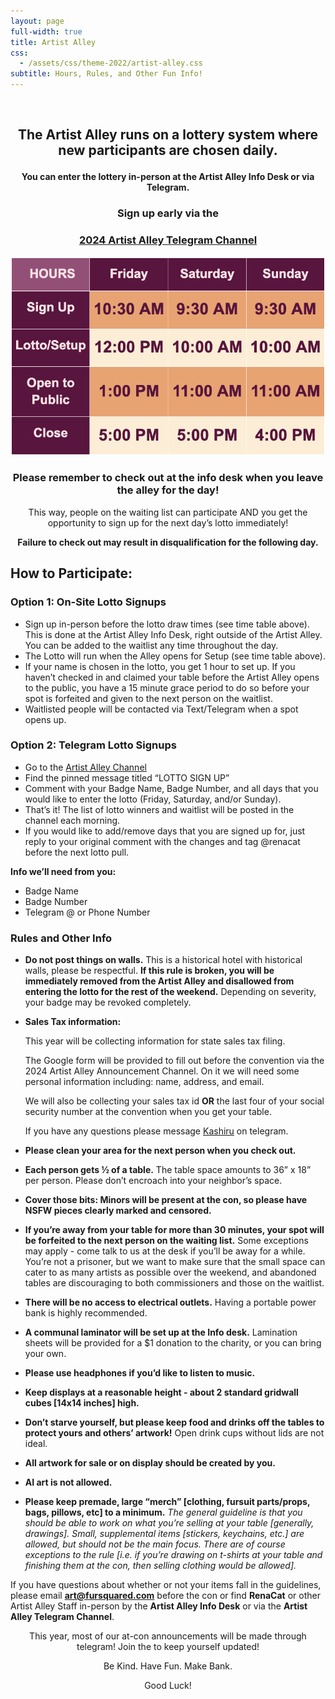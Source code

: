 ```yaml
---
layout: page
full-width: true
title: Artist Alley
css:
  - /assets/css/theme-2022/artist-alley.css
subtitle: Hours, Rules, and Other Fun Info!
---
```

![]()

## **<p align="center">The Artist Alley runs on a lottery system where new participants are chosen daily.**

#### <p align="center">You can enter the lottery in-person at the Artist Alley Info Desk or via Telegram.

### **<p align="center">Sign up early via the**

### <p align="center">[2024 Artist Alley Telegram Channel](https://t.me/+q-VDZfvAePZjYjFh)</p>

<p align="center">
<img src="/uploads/f2_2024_artistalley_hours.png" !\[Hours: Friday: Sign Up 10:30 AM. Lotto/Setup 12 PM. Open to Public 1 PM. Close 5 PM. Saturday: Sign Up 9:30 AM. Lotto/Set Up 10 AM. Open To Public 11 AM. Close 5 PM. Sunday: Sign Up 9:30 AM. Lotto/Setup 10 AM. Open To Public 11 AM. Close 4 PM.]>
</p>

### <p align="center">Please remember to check out at the info desk when you leave the alley for the day!

<p align="center">This way, people on the waiting list can participate AND you get the opportunity to sign up for the next day’s lotto immediately!

**<p align="center">Failure to check out may result in disqualification for the following day.**

## How to Participate:

### Option 1: On-Site Lotto Signups

* Sign up in-person before the lotto draw times (see time table above). This is done at the Artist Alley Info Desk, right outside of the Artist Alley. You can be added to the waitlist any time throughout the day.
* The Lotto will run when the Alley opens for Setup (see time table above).
* If your name is chosen in the lotto, you get 1 hour to set up. If you haven’t checked in and claimed your table before the Artist Alley opens to the public, you have a 15 minute grace period to do so before your spot is forfeited and given to the next person on the waitlist.
* Waitlisted people will be contacted via Text/Telegram when a spot opens up.

### Option 2: Telegram Lotto Signups

* Go to the [Artist Alley Channel](https://t.me/+q-VDZfvAePZjYjFh)
* Find the pinned message titled “LOTTO SIGN UP”
* Comment with your Badge Name, Badge Number, and all days that you would like to enter the lotto (Friday, Saturday, and/or Sunday).
* That’s it! The list of lotto winners and waitlist will be posted in the channel each morning.
* If you would like to add/remove days that you are signed up for, just reply to your original comment with the changes and tag @renacat before the next lotto pull.

**Info we’ll need from you:**

* Badge Name
* Badge Number
* Telegram @ or Phone Number

### Rules and Other Info

* **Do not post things on walls.** This is a historical hotel with historical walls, please be respectful. **If this rule is broken, you will be immediately removed from the Artist Alley and disallowed from entering the lotto for the rest of the weekend.** Depending on severity, your badge may be revoked completely.
* **Sales Tax information:**

  This year will be collecting information for state sales tax filing.

  The Google form will be provided to fill out before the convention via the 2024 Artist Alley Announcement Channel. On it we will need some personal information including: name, address, and email.

  We will also be collecting your sales tax id **OR** the last four of your social security number at the convention when you get your table. 

  If you have any questions please message [Kashiru](https://t.me/kashiru) on telegram.
* **Please clean your area for the next person when you check out.**
* **Each person gets ½ of a table.** The table space amounts to 36” x 18” per person. Please don’t encroach into your neighbor’s space.
* **Cover those bits: Minors will be present at the con, so please have NSFW pieces clearly marked and censored.**
* **If you’re away from your table for more than 30 minutes, your spot will be forfeited to the next person on the waiting list.** Some exceptions may apply - come talk to us at the desk if you’ll be away for a while. You’re not a prisoner, but we want to make sure that the small space can cater to as many artists as possible over the weekend, and abandoned tables are discouraging to both commissioners and those on the waitlist.
* **There will be no access to electrical outlets.** Having a portable power bank is highly recommended.
* **A communal laminator will be set up at the Info desk.** Lamination sheets will be provided for a $1 donation to the charity, or you can bring your own.
* **Please use headphones if you’d like to listen to music.**
* **Keep displays at a reasonable height - about 2 standard gridwall cubes \[14x14 inches] high.**
* **Don’t starve yourself, but please keep food and drinks off the tables to protect yours and others’ artwork!** Open drink cups without lids are not ideal.
* **All artwork for sale or on display should be created by you.**
* **AI art is not allowed.**
* **Please keep premade, large “merch” \[clothing, fursuit parts/props, bags, pillows, etc] to a minimum.**
  *The general guideline is that you should be able to work on what you’re selling at your table \[generally, drawings]. Small, supplemental items \[stickers, keychains, etc.] are allowed, but should not be the main focus. There are of course exceptions to the rule \[i.e. if you’re drawing on t-shirts at your table and finishing them at the con, then selling clothing would be allowed].*

If you have questions about whether or not your items fall in the guidelines, please email **art@fursquared.com** before the con or find **RenaCat** or other Artist Alley Staff in-person by the **Artist Alley Info Desk** or via the **Artist Alley Telegram Channel**.

<p align="center">This year, most of our at-con announcements will be made through telegram! Join the to keep yourself updated!

<p align="center">Be Kind. Have Fun. Make Bank.

<p align="center">Good Luck!
